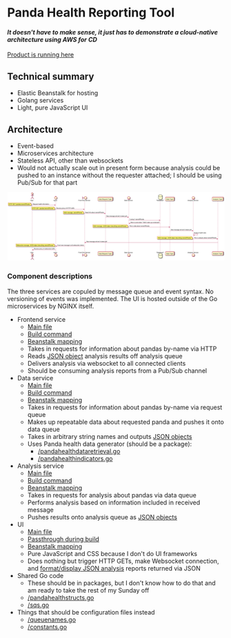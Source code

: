 # Panda Health Reporting Tool

#### *It doesn't have to make sense, it just has to demonstrate a cloud-native architecture using AWS for CD*

[Product is running here](http://hellogo-env.mfrmtm2ahc.us-east-1.elasticbeanstalk.com/index.html)

## Technical summary
* Elastic Beanstalk for hosting
* Golang services
* Light, pure JavaScript UI

## Architecture
* Event-based
* Microservices architecture
* Stateless API, other than websockets
* Would not actually scale out in present form because analysis could be pushed to an instance without the requester attached; I should be using Pub/Sub for that part

![UML Sequence Diagram](/UML-Sequence.png)

### Component descriptions
The three services are copuled by message queue and event syntax. No versioning of events was implemented.
The UI is hosted outside of the Go microservices by NGINX itself.

* Frontend service
    * [Main file](/frontendservice.go)
    * [Build command](/buildspec.yml#L20)
    * [Beanstalk mapping](/Procfile#L1)
    * Takes in requests for information about pandas by-name via HTTP
    * Reads [JSON object](/pandahealthstructs.go#L10-L17) analysis results off analysis queue
    * Delivers analysis via websocket to all connected clients
    * Should be consuming analysis reports from a Pub/Sub channel
* Data service
    * [Main file](/dataservice.go)
    * [Build command](/buildspec.yml#L22)
    * [Beanstalk mapping](/Procfile#L2)
    * Takes in requests for information about pandas by-name via request queue
    * Makes up repeatable data about requested panda and pushes it onto data queue
    * Takes in arbitrary string names and outputs [JSON objects](/pandahealthstructs.go#L3-L8)
    * Uses Panda health data generator (should be a package):
        * [/pandahealthdataretrieval.go](/pandahealthdataretrieval.go)
        * [/pandahealthindicators.go](/pandahealthindicators.go)
* Analysis service
    * [Main file](/analysisservice.go)
    * [Build command](/buildspec.yml#L24)
    * [Beanstalk mapping](/Procfile#L3)
    * Takes in requests for analysis about pandas via data queue
    * Performs analysis based on information included in received message
    * Pushes results onto analysis queue as [JSON objects](/pandahealthstructs.go#L10-L17)
* UI
    * [Main file](/html/index.html)
    * [Passthrough during build](/buildspec.yml#L35-L36)
    * [Beanstalk mapping](/.ebextensions/go-settings.config#L3-L4)
    * Pure JavaScript and CSS because I don't do UI frameworks
    * Does nothing but trigger HTTP GETs, make Websocket connection, and [format/display JSON analysis](/html/index.html#L91-L124) reports returned via JSON
* Shared Go code
    * These should be in packages, but I don't know how to do that and am ready to take the rest of my Sunday off
    * [/pandahealthstructs.go](/pandahealthstructs.go)
    * [/sqs.go](/sqs.go)
* Things that should be configuration files instead
    * [/queuenames.go](/queuenames.go)
    * [/constants.go](/constants.go)
    